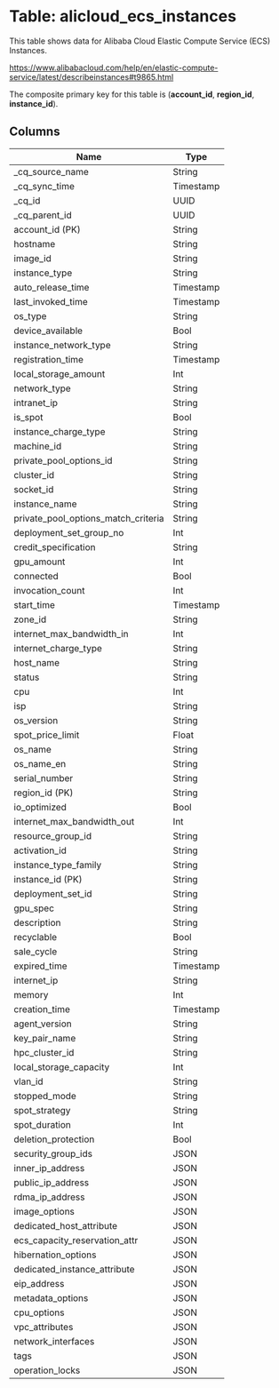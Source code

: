 # Table: alicloud_ecs_instances

This table shows data for Alibaba Cloud Elastic Compute Service (ECS) Instances.

https://www.alibabacloud.com/help/en/elastic-compute-service/latest/describeinstances#t9865.html

The composite primary key for this table is (**account_id**, **region_id**, **instance_id**).

## Columns

| Name          | Type          |
| ------------- | ------------- |
|_cq_source_name|String|
|_cq_sync_time|Timestamp|
|_cq_id|UUID|
|_cq_parent_id|UUID|
|account_id (PK)|String|
|hostname|String|
|image_id|String|
|instance_type|String|
|auto_release_time|Timestamp|
|last_invoked_time|Timestamp|
|os_type|String|
|device_available|Bool|
|instance_network_type|String|
|registration_time|Timestamp|
|local_storage_amount|Int|
|network_type|String|
|intranet_ip|String|
|is_spot|Bool|
|instance_charge_type|String|
|machine_id|String|
|private_pool_options_id|String|
|cluster_id|String|
|socket_id|String|
|instance_name|String|
|private_pool_options_match_criteria|String|
|deployment_set_group_no|Int|
|credit_specification|String|
|gpu_amount|Int|
|connected|Bool|
|invocation_count|Int|
|start_time|Timestamp|
|zone_id|String|
|internet_max_bandwidth_in|Int|
|internet_charge_type|String|
|host_name|String|
|status|String|
|cpu|Int|
|isp|String|
|os_version|String|
|spot_price_limit|Float|
|os_name|String|
|os_name_en|String|
|serial_number|String|
|region_id (PK)|String|
|io_optimized|Bool|
|internet_max_bandwidth_out|Int|
|resource_group_id|String|
|activation_id|String|
|instance_type_family|String|
|instance_id (PK)|String|
|deployment_set_id|String|
|gpu_spec|String|
|description|String|
|recyclable|Bool|
|sale_cycle|String|
|expired_time|Timestamp|
|internet_ip|String|
|memory|Int|
|creation_time|Timestamp|
|agent_version|String|
|key_pair_name|String|
|hpc_cluster_id|String|
|local_storage_capacity|Int|
|vlan_id|String|
|stopped_mode|String|
|spot_strategy|String|
|spot_duration|Int|
|deletion_protection|Bool|
|security_group_ids|JSON|
|inner_ip_address|JSON|
|public_ip_address|JSON|
|rdma_ip_address|JSON|
|image_options|JSON|
|dedicated_host_attribute|JSON|
|ecs_capacity_reservation_attr|JSON|
|hibernation_options|JSON|
|dedicated_instance_attribute|JSON|
|eip_address|JSON|
|metadata_options|JSON|
|cpu_options|JSON|
|vpc_attributes|JSON|
|network_interfaces|JSON|
|tags|JSON|
|operation_locks|JSON|